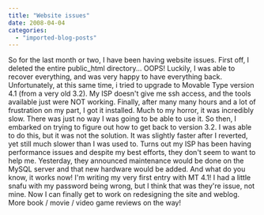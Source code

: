```yaml
---
title: "Website issues"
date: 2008-04-04
categories: 
  - "imported-blog-posts"
---
```


So for the last month or two, I have been having website issues. First off, I deleted the entire public\_html directory... OOPS! Luckily, I was able to recover everything, and was very happy to have everything back. Unfortunately, at this same time, i tried to upgrade to Movable Type version 4.1 (from a very old 3.2). My ISP doesn't give me ssh access, and the tools available just were NOT working. Finally, after many many hours and a lot of frustration on my part, I got it installed. Much to my horror, it was incredibly slow. There was just no way I was going to be able to use it. So then, I embarked on trying to figure out how to get back to version 3.2. I was able to do this, but it was not the solution. It was slightly faster after I reverted, yet still much slower than I was used to. Turns out my ISP has been having performance issues and despite my best efforts, they don't seem to want to help me. Yesterday, they announced maintenance would be done on the MySQL server and that new hardware would be added. And what do you know, it works now! I'm writing my very first entry with MT 4.1! I had a little snafu with my password being wrong, but I think that was they're issue, not mine. Now I can finally get to work on redesigning the site and weblog. More book / movie / video game reviews on the way!
